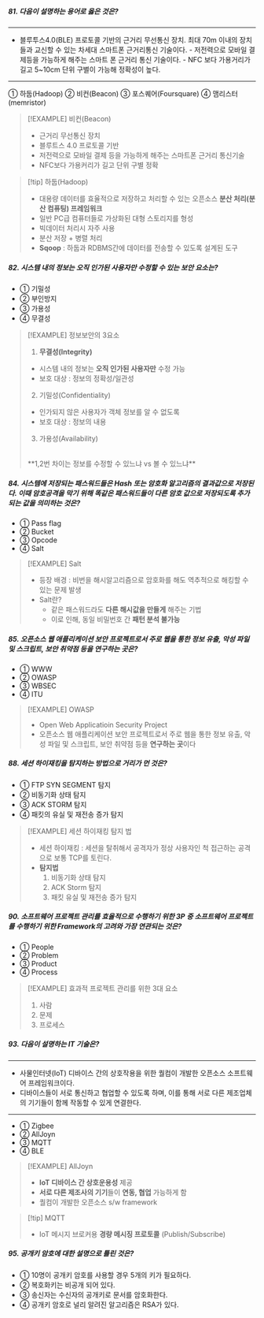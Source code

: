 
##### 81. 다음이 설명하는 용어로 옳은 것은?
---
- 블루투스4.0(BLE) 프로토콜 기반의 근거리 무선통신 장치. 최대 70m 이내의 장치들과 교신할 수 있는 차세대 스마트폰 근거리통신 기술이다. - 저전력으로 모바일 결제등을 가능하게 해주는 스마트 폰 근거리 통신 기술이다. - NFC 보다 가용거리가 길고 5~10cm 단위 구별이 가능해 정확성이 높다.

---
 ① 하둡(Hadoop)
 ② 비컨(Beacon)
 ③ 포스퀘어(Foursquare)
 ④ 맴리스터(memristor)

>[!EXAMPLE] 비컨(Beacon)
>- 근거리 무선통신 장치
>- 블루트스 4.0 프로토콜 기반 
>- 저전력으로 모바일 결제 등을 가능하게 해주는 스마트폰 근거리 통신기술
>- NFC보다 가용커리가 길고 단위 구별 정확 

>[!tip] 하둡(Hadoop)
>- 대용량 데이터를 효율적으로 저장하고 처리할 수 있는 오픈소스 **분산 처리(분산 컴퓨팅) 프레임워크**
>- 일반 PC급 컴퓨터들로 가상화된 대형 스토리지를 형성 
>- 빅데이터 처리시 자주 사용
>- 분산 저장 + 병렬 처리 
>- **Sqoop** : 하둡과 RDBMS간에 데이터를 전송할 수 있도록 설계된 도구 



##### 82. 시스템 내의 정보는 오직 인가된 사용자만 수정할 수 있는 보안 요소는?
- ① 기밀성
- ② 부인방지
- ③ 가용성
- ④ 무결성

>[!EXAMPLE] 정보보안의 3요소
>1. **무결성(Integrity)**
>	- 시스템 내의 정보는 **오직 인가된 사용자만** 수정 가능
>	- 보호 대상 : 정보의 정확성/일관성 
>2. 기밀성(Confidentiality)
>	- 인가되지 않은 사용자가 객체 정보를 알 수 없도록 
>	- 보호 대상 : 정보의 내용 
>3. 가용성(Availability)
><br>
>**1,2번 차이는 정보를 수정할 수 있느냐 vs 볼 수 있느냐** 

##### 84. 시스템에 저장되는 패스워드들은 Hash 또는 암호화 알고리즘의 결과값으로 저장된다. 이때 암호공격을 막기 위해 똑같은 패스워드들이 다른 암호 값으로 저장되도록 추가되는 값을 의미하는 것은?
- ① Pass flag
- ② Bucket
- ③ Opcode
- ④ Salt

>[!EXAMPLE] Salt
>- 등장 배경 : 비번을 해시알고리즘으로 암호화를 해도 역추적으로 해킹할 수 있는 문제 발생 
>- Salt란?
>	- 같은 패스워드라도 **다른 해시값을 만들게** 해주는 기법
>	- 이로 인해, 동일 비밀번호 간 **패턴 분석 불가능**

##### 85. 오픈소스 웹 애플리케이션 보안 프로젝트로서 주로 웹을 통한 정보 유출, 악성 파일 및 스크립트, 보안 취약점 등을 연구하는 곳은?

- ① WWW
- ② OWASP
- ③ WBSEC
- ④ ITU

>[!EXAMPLE] OWASP 
>- Open Web Applicatioin Security Project
>- 오픈소스 웹 애플리케이션 보안 프로젝트로서 주로 웹을 통한 정보 유출, 악성 파일 및 스크립트, 보안 취약점 등을 **연구하는 곳**이다  


#####  88. 세션 하이재킹을 탐지하는 방법으로 거리가 먼 것은?
- ① FTP SYN SEGMENT 탐지
- ② 비동기화 상태 탐지
- ③ ACK STORM 탐지
- ④ 패킷의 유실 및 재전송 증가 탐지

>[!EXAMPLE] 세션 하이재킹 탐지 법 
>- 세션 하이재킹 : 세션을 탈취해서 공격자가 정상 사용자인 척 접근하는 공격으로 보통 TCP를 토린다.
>- **탐지법**
>	1. 비동기화 상태 탐지 
>	2. ACK Storm 탐지 
>	3. 패킷 유실 및 재전송 증가 탐지 

##### 90. 소프트웨어 프로젝트 관리를 효율적으로 수행하기 위한 3P 중 소프트웨어 프로젝트를 수행하기 위한 Framework의 고려와 가장 연관되는 것은?
- ① People
- ② Problem
- ③ Product
- ④ Process

>[!EXAMPLE] 효과적 프로젝트 관리를 위한 3대 요소
>1. 사람
>2. 문제
>3. 프로세스 


##### 93. 다음이 설명하는 IT 기술은?
---
- 사물인터넷(IoT) 디바이스 간의 상호작용을 위한 퀄컴이 개발한 오픈소스 소프트웨어 프레임워크이다.  
- 디바이스들이 서로 통신하고 협업할 수 있도록 하며, 이를 통해 서로 다른 제조업체의 기기들이 함께 작동할 수 있게 연결한다.
---
- ① Zigbee
- ② AllJoyn
- ③ MQTT
- ④ BLE

>[!EXAMPLE] AllJoyn
>- **IoT 디바이스 간 상호운용성** 제공
>- **서로 다른 제조사의 기기**들이 **연동, 협업** 가능하게 함
>- 퀄컴이 개발한 오픈소스 s/w framework


>[!tip] MQTT
>- IoT 메시지 브로커용 **경량 메시징 프로토콜** (Publish/Subscribe)

##### 95. 공개키 암호에 대한 설명으로 틀린 것은?
- ① 10명이 공개키 암호를 사용할 경우 5개의 키가 필요하다.
- ② 복호화키는 비공개 되어 있다.
- ③ 송신자는 수신자의 공개키로 문서를 암호화한다.
- ④ 공개키 암호로 널리 알려진 알고리즘은 RSA가 있다.
